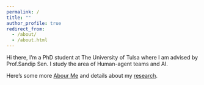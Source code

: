 ```yaml
---
permalink: /
title: ""
author_profile: true
redirect_from: 
  - /about/
  - /about.html
---
```


Hi there, I’m a PhD student at The University of Tulsa where I am advised
by Prof.Sandip Sen. I study the area of Human-agent teams and AI.

Here’s some more [Abour Me](https://sami-abai.github.io/aboutme/) 
and details about my [research](https://sami-abai.github.io/research/). 
